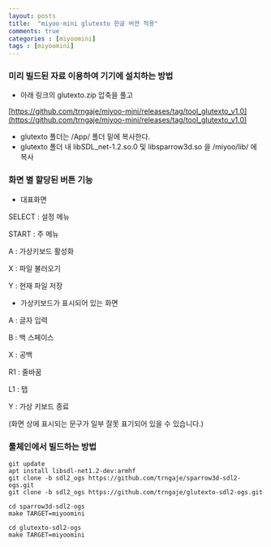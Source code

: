 ```yaml
---
layout: posts
title:  "miyoo-mini glutexto 한글 버젼 적용"
comments: true
categories : [miyoomini]
tags : [miyoomini]
---
```


### 미리 빌드된 자료 이용하여 기기에 설치하는 방법
- 아래 링크의 glutexto.zip 압축을 풀고

[https://github.com/trngaje/miyoo-mini/releases/tag/tool_glutexto_v1.0](https://github.com/trngaje/miyoo-mini/releases/tag/tool_glutexto_v1.0)
- glutexto 폴더는 /App/ 폴더 밑에 복사한다.
- glutexto 폴더 내 libSDL_net-1.2.so.0 및 libsparrow3d.so 을  /miyoo/lib/ 에 복사

### 화면 별 할당된 버튼 기능

- 대표화면

SELECT : 설정 메뉴

START : 주 메뉴

A : 가상키보드 활성화

X : 파일 불러오기

Y : 현재 파일 저장


- 가상키보드가 표시되어 있는 화면

A : 글자 입력

B : 백 스페이스

X : 공백

R1 : 줄바꿈

L1 : 탭

Y : 가상 키보드 종료


(화면 상에 표시되는 문구가 일부 잘못 표기되어 있을 수 있습니다.)


### 툴체인에서 빌드하는 방법
    git update
    apt install libsdl-net1.2-dev:armhf
    git clone -b sdl2_ogs https://github.com/trngaje/sparrow3d-sdl2-ogs.git
    git clone -b sdl2_ogs https://github.com/trngaje/glutexto-sdl2-ogs.git

    cd sparrow3d-sdl2-ogs
    make TARGET=miyoomini

    cd glutexto-sdl2-ogs
    make TARGET=miyoomini
